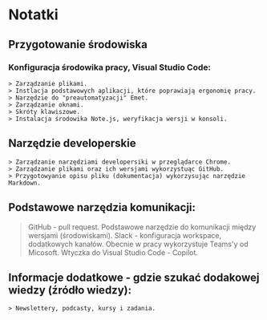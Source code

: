 # Notatki

## Przygotowanie środowiska

### Konfiguracja środowika pracy, Visual Studio Code:
    > Zarządzanie plikami.
    > Instlacja podstawowych aplikacji, które poprawiają ergonomię pracy.
    > Narzędzie do "preautomatyzacji" Emet.
    > Zarządzanie oknami.
    > Skróty klawiszowe. 
    > Instalacja środowika Note.js, weryfikacja wersji w konsoli. 

## Narzędzie developerskie
    > Zarządzanie narzędziami developersiki w przeglądarce Chrome.
    > Zarządzanie plikami oraz ich wersjami wykorzystuąc GitHub.
    > Przygotowyanie opisu pliku (dokumentacja) wykorzysując narzędzie Markdown.

## Podstawowe narzędzia komunikacji:
> GitHub - pull request. Podstawowe narzędzie do komunikacji między wersjami (środowiskami).
> Slack - konfiguracja workspace, dodatkowych kanałów. Obecnie w pracy wykorzystuje Teams'y od Micosoft.
> Wtyczka do Visual Studio Code - Copilot. 

## Informacje dodatkowe - gdzie szukać dodakowej wiedzy (źródło wiedzy):
    > Newslettery, podcasty, kursy i zadania. 
